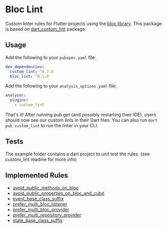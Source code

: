 Bloc Lint
===

Custom linter rules for Flutter projects using the [bloc library](https://bloclibrary.dev/). This package is based on 
[dart_custom_lint](https://github.com/invertase/dart_custom_lint) package.

## Usage

Add the following to your `pubspec.yaml` file:

```yaml
dev_dependencies:
  custom_lint: ^0.7.0
  bloc_lint: ^0.1.0
```

Add the following to your `analysis_options.yaml` file:

```yaml
analyzer:
  plugins:
    - custom_lint
```

That's it! After running pub get (and possibly restarting their IDE), users should now see our custom lints in their
Dart files. You can also run `dart pub custom_lint` to run the linter in your CLI.

## Tests

The example folder contains a dart project to unit test the rules. (see custom_lint readme for more info)

## Implemented Rules

- [avoid_public_methods_on_bloc](docs/rules/avoid_public_methods_on_bloc.md)
- [avoid_public_properties_on_bloc_and_cubit](docs/rules/avoid_public_properties_on_bloc_and_cubit.md)
- [event_base_class_suffix](docs/rules/event_base_class_suffix.md)
- [prefer_multi_bloc_listener](docs/rules/prefer_multi_bloc_listener.md)
- [prefer_multi_bloc_provider](docs/rules/prefer_multi_bloc_provider.md)
- [prefer_multi_repository_provider](docs/rules/prefer_multi_repository_provider.md)
- [state_base_class_suffix](docs/rules/state_base_class_suffix.md) 